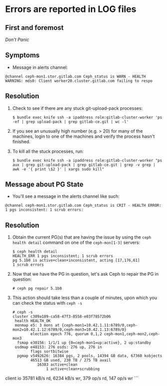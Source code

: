 # Errors are reported in LOG files

## First and foremost

*Don't Panic*

## Symptoms

* Message in alerts channel:

```
@channel ceph-mon1.stor.gitlab.com Ceph_status is WARN - HEALTH WARNING: mds0: Client worker20.cluster.gitlab.com failing to respo
```

## Resolution

1. Check to see if there are any stuck git-upload-pack processes:

    ```
    $ bundle exec knife ssh -a ipaddress role:gitlab-cluster-worker 'ps -ef | grep upload-pack | grep gitlab-ce.git | wc -l'
    ```

2. If you see an unusually high number (e.g. > 20) for many of the machines,
login to one of the machines and verify the process hasn't finished.

3. To kill all the stuck processes, run:

    ```
    $ bundle exec knife ssh -a ipaddress role:gitlab-cluster-worker "ps aux | grep git-upload-pack | grep gitlab-ce.git | grep -v grep | awk -e '{ print \$2 }' | xargs sudo kill"
    ```

## Message about PG State

 * You'll see a message in the alerts channel like such:

 ```
 @channel ceph-mon1.stor.gitlab.com Ceph_status is CRIT - HEALTH ERROR: 1 pgs inconsistent: 1 scrub errors:
 ```

## Resolution

1. Obtain the current PG(s) that are having the issue by using the `ceph health detail` command on one of the `ceph-mon[1-3]` servers:

    ```
    $ ceph health detail
    HEALTH_ERR 1 pgs inconsistent; 1 scrub errors
    pg 5.1b0 is active+clean+inconsistent, acting [17,176,61]
    1 scrub errors
    ```

2. Now that we have the PG in question, let's ask Ceph to repair the PG in question:

    ```
    # ceph pg repair 5.1b0
    ```

3. This action should take less than a couple of minutes, upon which you can check the status with `ceph -s`

    ```
    # ceph -s
    cluster c309a189-ca58-47f3-8558-e03f78572b06
     health HEALTH_OK
     monmap e5: 3 mons at {ceph-mon1=10.42.1.11:6789/0,ceph-mon2=10.42.1.12:6789/0,ceph-mon3=10.42.1.13:6789/0}
            election epoch 776, quorum 0,1,2 ceph-mon1,ceph-mon2,ceph-mon3
      fsmap e30156: 1/1/1 up {0=ceph-mon1=up:active}, 2 up:standby
     osdmap e48153: 276 osds: 276 up, 276 in
            flags sortbitwise
      pgmap v5492626: 16384 pgs, 2 pools, 14394 GB data, 67360 kobjects
            46513 GB used, 230 TB / 275 TB avail
               16383 active+clean
                   1 active+clean+scrubbing
  client io 35781 kB/s rd, 6234 kB/s wr, 379 op/s rd, 147 op/s wr
    ```

